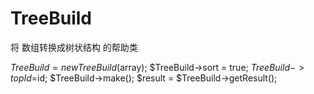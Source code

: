 TreeBuild
=========

将 数组转换成树状结构 的帮助类




  $TreeBuild = new TreeBuild($array);
  $TreeBuild->sort = true;
  $TreeBuild->topId=$id;
  $TreeBuild->make();
  $result  = $TreeBuild->getResult();
  
